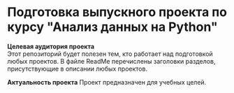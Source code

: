 # Подготовка выпускного проекта по курсу "Анализ данных на Python"

**Целевая аудитория проекта**  
Этот репозиторий будет полезен тем, кто работает над подготовкой любых проектов. В 
файле ReadMe перечислены заголовки разделов, присутствующие в описании любых проектов.

**Актуальность проекта** 
Проект предназначен для учебных целей. 


 

